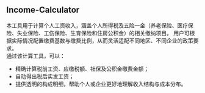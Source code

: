 ## Income-Calculator
本工具用于计算个人工资收入，涵盖个人所得税及五险一金（养老保险、医疗保险、失业保险、工伤保险、生育保险和住房公积金）的相关缴纳项目。 
用户可根据实际情况配置缴费基数与缴费比例，从而灵活适配不同地区、不同企业的政策要求。  
通过该计算工具，可以：  
- 精确计算税前工资、应缴税额、社保及公积金缴费金额；
- 自动得出税后实发工资；
- 提供透明的构成明细，帮助个人或企业更好地理解收入结构与成本分布。
